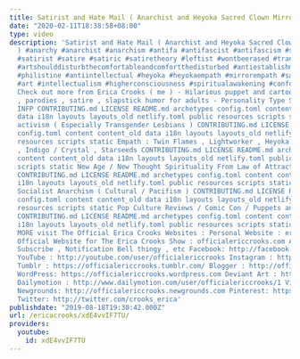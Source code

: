 ```yaml
---
title: Satirist and Hate Mail ( Anarchist and Heyoka Sacred Clown Mirror Empath )
date: "2020-02-11T18:38:58+08:00"
type: video
description: 'Satirist and Hate Mail ( Anarchist and Heyoka Sacred Clown Mirror Empath
  ) #anarchy #anarchist #anarchism #antifa #antifascist #antifascism #satiristsagainstfascism
  #satirist #satire #satiric #satiretheory #leftist #wontbeerased #translivesmatter
  #artshoulddisturbthecomfortableandcomfortthedisturbed #antiestablishment #antiauthoritarian
  #philistine #antiintellectual #heyoka #heyokaempath #mirrorempath #sacredclown #sacredclownempath
  #art #intellectualism #higherconsciousness #spiritualawakening #conformity #nonconformist
  Check out more from Erica Crooks ( me ) - Hilarious puppet and cartoon dark comedy
  , parodies , satire , slapstick humor for adults - Personality Type Science , mostly
  INFP CONTRIBUTING.md LICENSE README.md archetypes config.toml content content_old
  data i18n layouts layouts_old netlify.toml public resources scripts static LGBTQ+
  activism ( Especially Transgender Lesbians ) CONTRIBUTING.md LICENSE README.md archetypes
  config.toml content content_old data i18n layouts layouts_old netlify.toml public
  resources scripts static Empath : Twin Flames , Lightworker , Heyoka , Old Soul
  , Indigo / Crystal , Starseeds CONTRIBUTING.md LICENSE README.md archetypes config.toml
  content content_old data i18n layouts layouts_old netlify.toml public resources
  scripts static New Age / New Thought Spirituality From Law of Attraction to 5D Earth
  CONTRIBUTING.md LICENSE README.md archetypes config.toml content content_old data
  i18n layouts layouts_old netlify.toml public resources scripts static Libertarian
  Socialist Anarchism ( Cultural / Pacifism ) CONTRIBUTING.md LICENSE README.md archetypes
  config.toml content content_old data i18n layouts layouts_old netlify.toml public
  resources scripts static Pop Culture Reviews / Comic Con / Puppets and Cartoon Animation
  CONTRIBUTING.md LICENSE README.md archetypes config.toml content content_old data
  i18n layouts layouts_old netlify.toml public resources scripts static AND MORE FOR
  MORE visit The Official Erica Crooks Websites : Personal Website : ericacrooks.com
  Official Website for The Erica Crooks Show : officialericcrooks.com Also Like ,
  Subscribe , Notification Bell thingy , etc Facebook: http://facebook.com/officialericcrooks
  YouTube : http://youtube.com/user/officialericcrooks Instagram : http://Instagram.com/officialericcrooks/
  Tumblr : https://officialericcrooks.tumblr.com/ Blogger : http://officialericcrooks.blogspot.com/
  WordPress: https://officialericcrooks.wordpress.com Deviant Art : https://www.deviantart.com/officialericcrooks
  Dailymotion : http://www.dailymotion.com/user/officialericcrooks/1 Vimeo: https://vimeo.com/officialericcrooks
  Newgrounds: http://officialericcrooks.newgrounds.com Pinterest: https://www.pinterest.com/officialec1/
  Twitter: http://twitter.com/crooks_erica'
publishdate: "2019-08-18T19:30:42.000Z"
url: /ericacrooks/xdE4vvIF7TU/
providers:
  youtube:
    id: xdE4vvIF7TU
---
```


